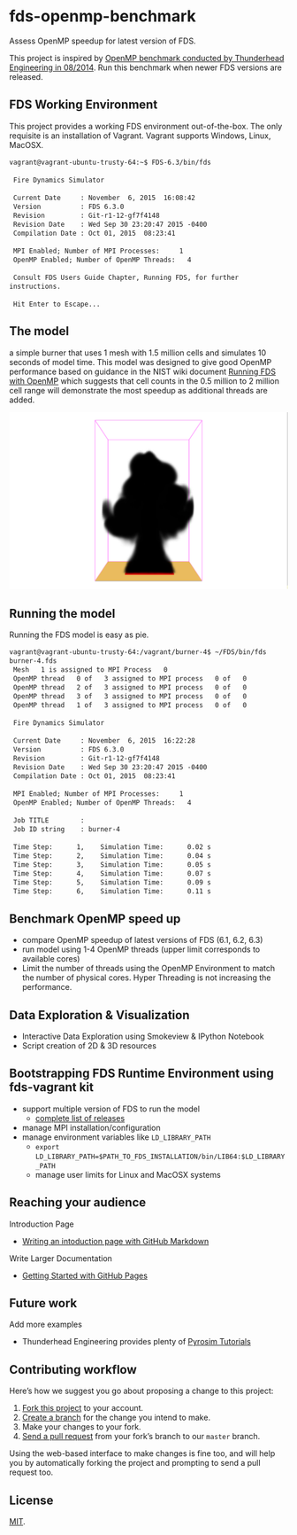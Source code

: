 # fds-openmp-benchmark

Assess OpenMP speedup for latest version of FDS.

This project is inspired by [OpenMP benchmark conducted by Thunderhead Engineering in 08/2014](http://www.thunderheadeng.com/2014/08/openmp-benchmarks/). Run this benchmark when newer FDS versions are released.

## FDS Working Environment
This project provides a working FDS environment out-of-the-box. The only requisite is an installation of Vagrant. Vagrant supports Windows, Linux, MacOSX.

```shell
vagrant@vagrant-ubuntu-trusty-64:~$ FDS-6.3/bin/fds

 Fire Dynamics Simulator

 Current Date     : November  6, 2015  16:08:42
 Version          : FDS 6.3.0
 Revision         : Git-r1-12-gf7f4148
 Revision Date    : Wed Sep 30 23:20:47 2015 -0400
 Compilation Date : Oct 01, 2015  08:23:41

 MPI Enabled; Number of MPI Processes:     1
 OpenMP Enabled; Number of OpenMP Threads:   4

 Consult FDS Users Guide Chapter, Running FDS, for further instructions.

 Hit Enter to Escape...
```


## The model
 a simple burner that uses 1 mesh with 1.5 million cells and simulates 10 seconds of model time. This model was designed to give good OpenMP performance based on guidance in the NIST wiki document [Running FDS with OpenMP](https://github.com/firemodels/fds-smv/wiki/OpenMP-Notes) which suggests that cell counts in the 0.5 million to 2 million cell range will demonstrate the most speedup as additional threads are added.


![Image of FDS Model](/images/burner-model.png)

## Running the model
Running the FDS model is easy as pie.

```shell
vagrant@vagrant-ubuntu-trusty-64:/vagrant/burner-4$ ~/FDS/bin/fds burner-4.fds
 Mesh   1 is assigned to MPI Process   0
 OpenMP thread   0 of   3 assigned to MPI process   0 of   0
 OpenMP thread   2 of   3 assigned to MPI process   0 of   0
 OpenMP thread   3 of   3 assigned to MPI process   0 of   0
 OpenMP thread   1 of   3 assigned to MPI process   0 of   0

 Fire Dynamics Simulator

 Current Date     : November  6, 2015  16:22:28
 Version          : FDS 6.3.0
 Revision         : Git-r1-12-gf7f4148
 Revision Date    : Wed Sep 30 23:20:47 2015 -0400
 Compilation Date : Oct 01, 2015  08:23:41

 MPI Enabled; Number of MPI Processes:     1
 OpenMP Enabled; Number of OpenMP Threads:   4

 Job TITLE        : 
 Job ID string    : burner-4

 Time Step:      1,    Simulation Time:      0.02 s
 Time Step:      2,    Simulation Time:      0.04 s
 Time Step:      3,    Simulation Time:      0.05 s
 Time Step:      4,    Simulation Time:      0.07 s
 Time Step:      5,    Simulation Time:      0.09 s
 Time Step:      6,    Simulation Time:      0.11 s
```

## Benchmark OpenMP speed up

* compare OpenMP speedup of latest versions of FDS (6.1, 6.2, 6.3)
* run model using 1-4 OpenMP threads (upper limit corresponds to available cores)
* Limit the number of threads using the OpenMP Environment to match the number of physical cores. Hyper Threading is not increasing the performance. 


## Data Exploration & Visualization

* Interactive Data Exploration using Smokeview & IPython Notebook
* Script creation of 2D & 3D resources


## Bootstrapping FDS Runtime Environment using fds-vagrant kit
* support multiple version of FDS to run the model
  * [complete list of releases](http://firemodels.github.io/fds-smv/downloads.html)
* manage MPI installation/configuration
* manage environment variables like `LD_LIBRARY_PATH` 
  * `export LD_LIBRARY_PATH=$PATH_TO_FDS_INSTALLATION/bin/LIB64:$LD_LIBRARY_PATH` 
  * manage user limits for Linux and MacOSX systems


## Reaching your audience

Introduction Page
* [Writing an intoduction page with GitHub Markdown]()


Write Larger Documentation 
* [Getting Started with GitHub Pages](https://guides.github.com/features/pages)


## Future work

Add more examples
* Thunderhead Engineering provides plenty of [Pyrosim Tutorials](http://www.thunderheadeng.com/pyrosim/fundamentals/)


## Contributing workflow

Here’s how we suggest you go about proposing a change to this project:

1. [Fork this project][fork] to your account.
2. [Create a branch][branch] for the change you intend to make.
3. Make your changes to your fork.
4. [Send a pull request][pr] from your fork’s branch to our `master` branch.

Using the web-based interface to make changes is fine too, and will help you
by automatically forking the project and prompting to send a pull request too.

[fork]: https://help.github.com/articles/fork-a-repo/
[branch]: https://help.github.com/articles/creating-and-deleting-branches-within-your-repository
[pr]: https://help.github.com/articles/using-pull-requests/

## License

[MIT](./LICENSE).
